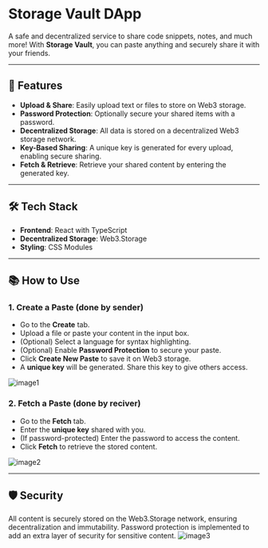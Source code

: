 # Storage Vault DApp

A safe and decentralized service to share code snippets, notes, and much more! With **Storage Vault**, you can paste anything and securely share it with your friends.

---

## 🌟 Features

- **Upload & Share**: Easily upload text or files to store on Web3 storage.
- **Password Protection**: Optionally secure your shared items with a password.
- **Decentralized Storage**: All data is stored on a decentralized Web3 storage network.
- **Key-Based Sharing**: A unique key is generated for every upload, enabling secure sharing.
- **Fetch & Retrieve**: Retrieve your shared content by entering the generated key.

---
## 🛠️ Tech Stack

- **Frontend**: React with TypeScript
- **Decentralized Storage**: Web3.Storage
- **Styling**: CSS Modules

---

## 📚 How to Use
### 1. Create a Paste (done by sender)
- Go to the **Create** tab.
- Upload a file or paste your content in the input box.
- (Optional) Select a language for syntax highlighting.
- (Optional) Enable **Password Protection** to secure your paste.
- Click **Create New Paste** to save it on Web3 storage.
- A **unique key** will be generated. Share this key to give others access.

![image1](https://i.ibb.co/k2V6nFm/image.png)

### 2. Fetch a Paste (done by reciver)
- Go to the **Fetch** tab.
- Enter the **unique key** shared with you.
- (If password-protected) Enter the password to access the content.
- Click **Fetch** to retrieve the stored content.

![image2](https://i.ibb.co/g9SnFtb/image.png)

---

## 🛡️ Security
All content is securely stored on the Web3.Storage network, ensuring decentralization and immutability.
Password protection is implemented to add an extra layer of security for sensitive content.
![image3](https://i.ibb.co/4d4Nstn/image.png)
